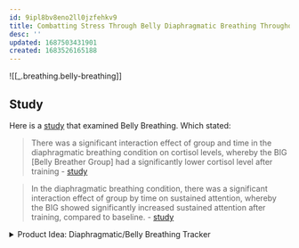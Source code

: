 ```yaml
---
id: 9ipl8bv8eno2ll0jzfehkv9
title: Combatting Stress Through Belly Diaphragmatic Breathing Throughout the Day
desc: ''
updated: 1687503431901
created: 1683526165188
---
```


![[_.breathing.belly-breathing]]

## Study
Here is a [study](https://www.ncbi.nlm.nih.gov/pmc/articles/PMC5455070/) that examined Belly Breathing. Which stated:

> There was a significant interaction effect of group and time in the diaphragmatic breathing condition on cortisol levels, whereby the BIG [Belly Breather Group] had a significantly lower cortisol level after training - [study](https://www.ncbi.nlm.nih.gov/pmc/articles/PMC5455070/)

> In the diaphragmatic breathing condition, there was a significant interaction effect of group by time on sustained attention, whereby the BIG showed significantly increased sustained attention after training, compared to baseline. - [study](https://www.ncbi.nlm.nih.gov/pmc/articles/PMC5455070/)


<details>
<summary>Product Idea: Diaphragmatic/Belly Breathing Tracker</summary>

The above study makes you question why isn't there a device that would encourage correct belly breathing. 

A possible implementation would be the usage of piezoresistive fabric, worn as a wearable around the belly that would allow to give fairly accurate assessment of the whether the customer is correctly breathing or not. 
</details>
